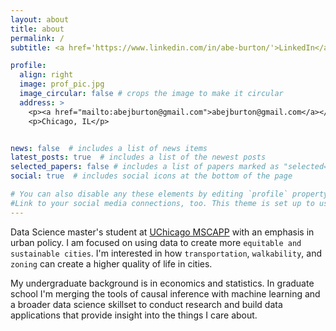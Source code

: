 ```yaml
---
layout: about
title: about
permalink: /
subtitle: <a href='https://www.linkedin.com/in/abe-burton/'>LinkedIn</a> | <a href='https://github.com/abejburton'>GitHub</a>

profile:
  align: right
  image: prof_pic.jpg
  image_circular: false # crops the image to make it circular
  address: >
    <p><a href="mailto:abejburton@gmail.com">abejburton@gmail.com</a></p>
    <p>Chicago, IL</p>


news: false  # includes a list of news items
latest_posts: true  # includes a list of the newest posts
selected_papers: false # includes a list of papers marked as "selected={true}"
social: true  # includes social icons at the bottom of the page

# You can also disable any these elements by editing `profile` property of the YAML header of your `_pages/about.md`. Edit `_bibliography/papers.bib` and Jekyll will render your [publications page](/al-folio/publications/) automatically.
#Link to your social media connections, too. This theme is set up to use [Font Awesome icons](http://fortawesome.github.io/Font-Awesome/) and [Academicons](https://jpswalsh.github.io/academicons/), like the ones below. Add your Facebook, Twitter, LinkedIn, Google Scholar, or just disable all of them.
---
```



Data Science master's student at [UChicago MSCAPP](https://harris.uchicago.edu/academics/degrees/ms-computational-analysis-public-policy-mscapp) with an emphasis in urban policy. I am focused on using data to create more `equitable and sustainable cities`. I'm interested in how `transportation`, `walkability`, and `zoning` can create a higher quality of life in cities.

My undergraduate background is in economics and statistics. In graduate school I'm merging the tools of causal inference with machine learning and a broader data science skillset to conduct research and build data applications that provide insight into the things I care about.
